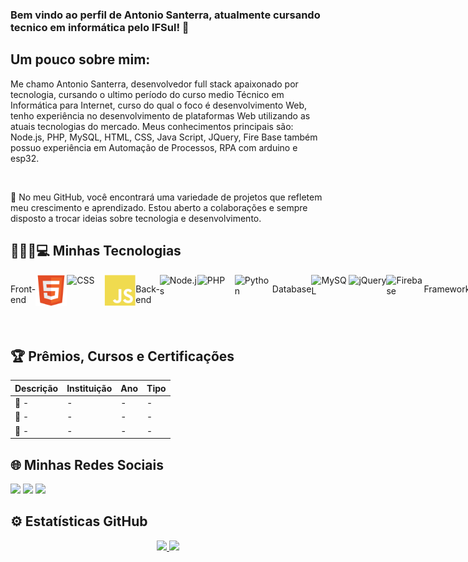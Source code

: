 ### Bem vindo ao perfil de Antonio Santerra, atualmente cursando tecnico em informática pelo IFSul! 👋

<!--
<style>
  div{
    display: flex;
    flex-direction: row;
    jutify-content: center;
    align-items: center;
  }
</style>
-->

## Um pouco sobre mim:
<div>
  <p>
    Me chamo Antonio Santerra, desenvolvedor full stack apaixonado por tecnologia, cursando o ultimo período 
    do curso medio Técnico em Informática para Internet, curso do qual o foco é desenvolvimento Web,
    tenho experiência no desenvolvimento de plataformas Web utilizando as atuais tecnologias do mercado.
    Meus conhecimentos principais são: Node.js, PHP, MySQL, HTML, CSS, Java Script, JQuery, Fire Base
    também possuo experiência em Automação de Processos, RPA com arduino e esp32.
  </p>
  <br>
  <!--
  <p>
    Atualmente, estou aprofundando meus conhecimentos nas linguagens de programação Python, Java e MongoDB, além de explorar frameworks como React e Next.js.
    Meu objetivo é desenvolver aplicações que não apenas atendam às necessidades dos usuários, mas que também proporcionem uma experiência dinâmica e 
    agradável. Estou sempre em busca de aprender novas habilidades e me manter atualizado com as tendências do mercado. Participo de projetos acadêmicos e colaborativos, 
    onde posso aplicar o que aprendo e contribuir com a comunidade de desenvolvedores.
  </p>
  <br>
  -->
  <p>
    🚀 No meu GitHub, você encontrará uma variedade de projetos que refletem meu crescimento e aprendizado. Estou aberto a colaborações e sempre disposto a trocar ideias 
    sobre tecnologia e desenvolvimento.
  </p>
</div>

## 👨🏽‍💻💻 Minhas Tecnologias  
  
<div style=" display: flex">
 
  <p>Front-end</p>
  <img align="center" alt="HTML" height="50" width="60"         src="https://raw.githubusercontent.com/devicons/devicon/master/icons/html5/html5-original.svg">
  <img align="center" alt="CSS" height="50" width="60"          src="https://cdn.jsdelivr.net/gh/devicons/devicon@latest/icons/css3/css3-original.svg" />
  <img align="center" alt="JavaScript" height="50" width="60"   src="https://raw.githubusercontent.com/devicons/devicon/master/icons/javascript/javascript-plain.svg">
  <br><br>
  <p>Back-end</p>
  <img align="center" alt="Node.js" height="50" width="60"     src="https://cdn.jsdelivr.net/gh/devicons/devicon@latest/icons/nodejs/nodejs-original.svg" />
  <img align="center" alt="PHP" height="70" width="60"         src="https://cdn.jsdelivr.net/gh/devicons/devicon@latest/icons/php/php-original.svg" /> 
  <img align="center" alt="Python" height="50" width="60"      src="https://cdn.jsdelivr.net/gh/devicons/devicon@latest/icons/python/python-original.svg">
  <br><br>
  <p>Database</p>
  <img align="center" alt="MySQL" height="50" width="60"       src="https://cdn.jsdelivr.net/gh/devicons/devicon@latest/icons/mysql/mysql-original-wordmark.svg" />
  <img align="center" alt="jQuery" height="50" width="60"      src="https://cdn.jsdelivr.net/gh/devicons/devicon@latest/icons/jquery/jquery-plain-wordmark.svg" />
  <img align="center" alt="Firebase" height="50" width="60"    src="https://cdn.jsdelivr.net/gh/devicons/devicon@latest/icons/firebase/firebase-original-wordmark.svg" /> 
  <br><br>
  <p>Frameworks</p>
  
  <img align="center" alt="Laravel" height="50" width="60"     src="https://cdn.jsdelivr.net/gh/devicons/devicon@latest/icons/laravel/laravel-original.svg" />
  <img align="center" alt="React.js" height="50" width="60"    src="https://cdn.jsdelivr.net/gh/devicons/devicon@latest/icons/react/react-original.svg" />
  <img align="center" alt="Tailwind" height="50" width="60"    src="https://cdn.jsdelivr.net/gh/devicons/devicon@latest/icons/tailwindcss/tailwindcss-original.svg" />
  <img align="center" alt="Bootstrap" height="50" width="60"   src="https://cdn.jsdelivr.net/gh/devicons/devicon@latest/icons/bootstrap/bootstrap-original.svg" />
</div><br>

## 🏆 Prêmios, Cursos e Certificações

Descrição   | Instituição   | Ano | Tipo
--------- | --------- | ------ | ------
🏅 - | - | - | -
🏅 - | - | - | -
🏅 - | - | - | -

## 🌐 Minhas Redes Sociais
  
<div> 
  <a href="https://www.youtube.com/channel/" target="_blank"><img src="https://img.shields.io/badge/YouTube-FF0000?style=for-the-badge&logo=youtube&logoColor=white" 
  target="_blank"></a>
  <a href="https://www.instagram.com/" target="_blank"><img src="https://img.shields.io/badge/-Instagram-%23E4405F?style=for-the-badge&logo=instagram&logoColor=white" 
  target="_blank"></a>
  <a href="https://www.linkedin.com/in/" target="_blank"><img src="https://img.shields.io/badge/-LinkedIn-%230077B5?style=for-the- 
  badge&logo=linkedin&logoColor=white" target="_blank"></a> 
</div>

## ⚙️ Estatísticas GitHub

<div align="center">
  <a href="https://github.com/Santerra-code">
  <img height="150em" src="https://github-readme-stats.vercel.app/api?username=Santerra-code&show_icons=true&theme=dark&include_all_commits=true&count_private=true"/>
  <img height="150" src="https://github-readme-stats.vercel.app/api/top-langs/?username=Santerra-code&layout=compact&langs_count=7&theme=dark"/>
</div>
